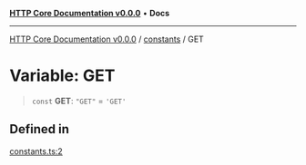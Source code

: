 [**HTTP Core Documentation v0.0.0**](../../README.md) • **Docs**

***

[HTTP Core Documentation v0.0.0](../../modules.md) / [constants](../README.md) / GET

# Variable: GET

> `const` **GET**: `"GET"` = `'GET'`

## Defined in

[constants.ts:2](https://github.com/stonemjs/http-core/blob/6c1adf9f449733e34ff7f08818342bd019b968a7/src/constants.ts#L2)
